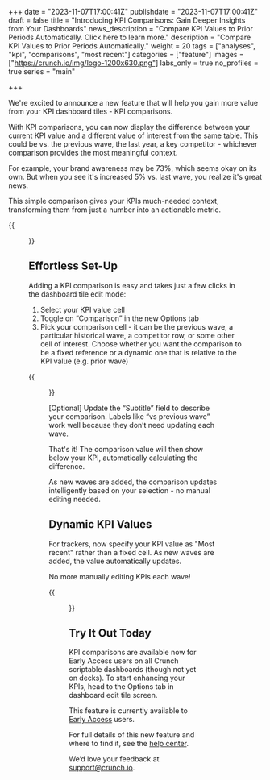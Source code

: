 +++
date = "2023-11-07T17:00:41Z"
publishdate = "2023-11-07T17:00:41Z"
draft = false
title = "Introducing KPI Comparisons: Gain Deeper Insights from Your Dashboards"
news_description = "Compare KPI Values to Prior Periods Automatically. Click here to learn more."
description = "Compare KPI Values to Prior Periods Automatically."
weight = 20
tags = ["analyses", "kpi", "comparisons", "most recent"]
categories = ["feature"]
images = ["https://crunch.io/img/logo-1200x630.png"]
labs_only = true
no_profiles = true
series = "main"

+++

We're excited to announce a new feature that will help you gain more value from your KPI dashboard tiles - KPI comparisons.

With KPI comparisons, you can now display the difference between your current KPI value and a different value of interest from the same table. This could be vs. the previous wave, the last year, a key competitor - whichever comparison provides the most meaningful context.

For example, your brand awareness may be 73%, which seems okay on its own. But when you see it's increased 5% vs. last wave, you realize it's great news.

This simple comparison gives your KPIs much-needed context, transforming them from just a number into an actionable metric.

{{<figure src="https://player-crunch-io.s3.amazonaws.com/help-crunch-io/screenshots/kpi-comparison-nov-2023-01.png" class="img-fluid">}}

## Effortless Set-Up

Adding a KPI comparison is easy and takes just a few clicks in the dashboard tile edit mode:

1. Select your KPI value cell
2. Toggle on “Comparison” in the new Options tab
3. Pick your comparison cell - it can be the previous wave, a particular historical wave, a competitor row, or some other cell of interest. Choose whether you want the comparison to be a fixed reference or a dynamic one that is relative to the KPI value (e.g. prior wave)

{{<figure src="https://player-crunch-io.s3.amazonaws.com/help-crunch-io/screenshots/kpi-comparison-nov-2023-02.png" class="img-fluid">}}

[Optional] Update the “Subtitle” field to describe your comparison. Labels like “vs previous wave” work well because they don’t need updating each wave.

That's it! The comparison value will then show below your KPI, automatically calculating the difference.

As new waves are added, the comparison updates intelligently based on your selection - no manual editing needed.

## Dynamic KPI Values

For trackers, now specify your KPI value as "Most recent" rather than a fixed cell. As new waves are added, the value automatically updates.

No more manually editing KPIs each wave!

{{<figure src="https://player-crunch-io.s3.amazonaws.com/help-crunch-io/screenshots/kpi-comparison-nov-2023-03.png" class="img-fluid">}}

## Try It Out Today

KPI comparisons are available now for Early Access users on all Crunch scriptable dashboards (though not yet on decks). To start enhancing your KPIs, head to the Options tab in dashboard edit tile screen.

This feature is currently available to [Early Access](https://help.crunch.io/hc/en-us/articles/360040465331-How-to-enable-early-access) users.

For full details of this new feature and where to find it, see the [help center](https://help.crunch.io/hc/en-us/articles/360040045512-How-to-add-a-KPI-tile-to-a-dashboard-Scriptable-Dashboards).

We’d love your feedback at [support@crunch.io](mailto:support@crunch.io).
